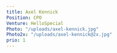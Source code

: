 ```yaml
---
title: Axel Kennick
Position: CPO
Venture: HelloSpecial
Photo: "/uploads/axel-kennick.jpg"
Photo2x: "/uploads/axel-kennick@2x.jpg"
prio: 1
---
```


